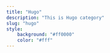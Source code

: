 ```yaml
---
title: "Hugo"
description: "This is Hugo category"
slug: "hugo"
style:
    background: "#ff0000"
    color: "#fff"
---
```

